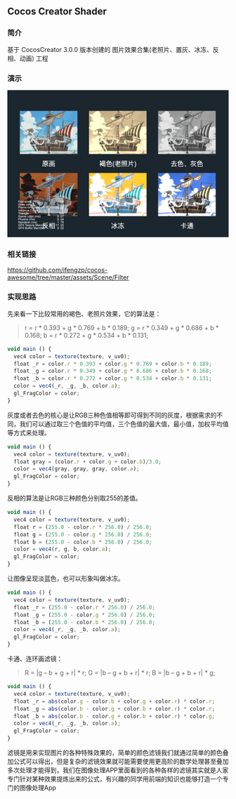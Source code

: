 ## Cocos Creator Shader

### 简介
基于 CocosCreator 3.0.0 版本创建的 图片效果合集(老照片、置灰、冰冻、反相、动画) 工程

### 演示
![image](../../image/202202/2022022402.png)

### 相关链接
https://github.com/ifengzp/cocos-awesome/tree/master/assets/Scene/Filter

### 实现思路

先来看一下比较常用的褐色、老照片效果，它的算法是：
> r = r * 0.393 + g * 0.769 + b * 0.189;
> g = r * 0.349 + g * 0.686 + b * 0.168;
> b = r * 0.272 + g * 0.534 + b * 0.131;
```ts
void main () {
  vec4 color = texture(texture, v_uv0);
  float _r = color.r * 0.393 + color.g * 0.769 + color.b * 0.189;
  float _g = color.r * 0.349 + color.g * 0.686 + color.b * 0.168;
  float _b = color.r * 0.272 + color.g * 0.534 + color.b * 0.131;
  color = vec4(_r, _g, _b, color.a);
  gl_FragColor = color;
}
```    

灰度或者去色的核心是让RGB三种色值相等即可得到不同的灰度，根据需求的不同，我们可以通过取三个色值的平均值，三个色值的最大值，最小值，加权平均值等方式来处理。
```ts
void main () {
  vec4 color = texture(texture, v_uv0);
  float gray = (color.r + color.g + color.b)/3.0;
  color = vec4(gray, gray, gray, color.a);
  gl_FragColor = color;
}
```    

反相的算法是让RGB三种颜色分别取255的差值。
```ts
void main () {
  vec4 color = texture(texture, v_uv0);
  float r = (255.0 - color.r * 256.0) / 256.0;
  float g = (255.0 - color.g * 256.0) / 256.0;
  float b = (255.0 - color.b * 256.0) / 256.0;
  color = vec4(r, g, b, color.a);
  gl_FragColor = color;
}
```    

让图像呈现淡蓝色，也可以形象叫做冰冻。
```ts
void main () {
  vec4 color = texture(texture, v_uv0);
  float _r = (255.0 - color.r * 256.0) / 256.0;
  float _g = (255.0 - color.g * 256.0) / 256.0;
  float _b = (255.0 - color.b * 256.0) / 256.0;
  color = vec4(_r, _g, _b, color.a);
  gl_FragColor = color;
}
```    

卡通、连环画滤镜：
> R = |g – b + g + r| * r;
> G = |b – g + b + r| * r;
> B = |b – g + b + r| * g;
```ts
void main () {
  vec4 color = texture(texture, v_uv0);
  float _r = abs(color.g - color.b + color.g + color.r) * color.r;
  float _g = abs(color.b - color.g + color.b + color.r) * color.r;
  float _b = abs(color.b - color.g + color.b + color.r) * color.g;
  color = vec4(_r, _g, _b, color.a);
  gl_FragColor = color;
}
```    

滤镜是用来实现图片的各种特殊效果的，简单的颜色滤镜我们就通过简单的颜色叠加公式可以得出，但是复杂的滤镜效果就可能需要使用更高阶的数学处理甚至叠加多次处理才能得到，我们在图像处理APP里面看到的各种各样的滤镜其实就是人家专门针对某种效果提炼出来的公式，有兴趣的同学用前端的知识也能够打造一个专门的图像处理App
